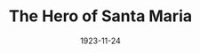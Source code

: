 ---
title: The Hero of Santa Maria
date: 1923-11-24
closing_date:
layout: productions
featured_image:
image_caption:
image_credit:
playbill:
category:
Theatre: Theatre Jacksonville
cast:
- The Hero of Santa Maria: James Merryweather Hines
- Bernard P. Foss: Fred Mullikin
- Nathan Fisher: G. E. Muriel
- Martin Fisher: Harwood Rosser
- Elmira Fisher: Isabel Williams
- Theodore Q. Wilkinson: Joseph Marron
- Edward Martin Fisher: W. McL. Christie
crew:
- Director: Harrison Gibbs Prentice
- Scene Arrangement: Mrs. Lee Guest
external_links:
---